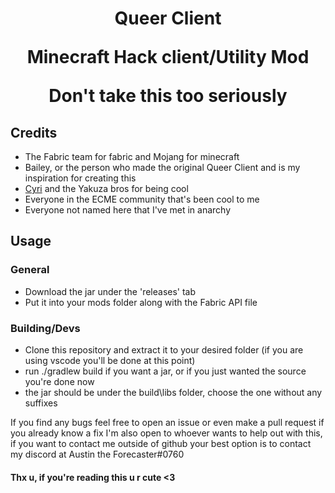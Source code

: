 <h1 align="center">
    <p> Queer Client
    <p> Minecraft Hack client/Utility Mod
    <p> Don't take this too seriously

## Credits

- The Fabric team for fabric and Mojang for minecraft
- Bailey, or the person who made the original Queer Client and is my inspiration for creating this
- [Cyri](https://github.com/Fentanull) and the Yakuza bros for being cool
- Everyone in the ECME community that's been cool to me
- Everyone not named here that I've met in anarchy

## Usage

### General

- Download the jar under the 'releases' tab
- Put it into your mods folder along with the Fabric API file

### Building/Devs

- Clone this repository and extract it to your desired folder (if you are using vscode you'll be done at this point)
- run ./gradlew build if you want a jar, or if you just wanted the source you're done now
- the jar should be under the build\libs folder, choose the one without any suffixes

If you find any bugs feel free to open an issue or even make a pull request if you already know a fix
I'm also open to whoever wants to help out with this, if you want to contact me outside of github your best option is to contact my discord at Austin the Forecaster#0760

#### Thx u, if you're reading this u r cute <3
